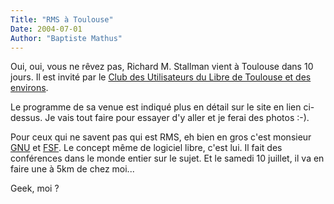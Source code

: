 ```yaml
---
Title: "RMS à Toulouse"
Date: 2004-07-01
Author: "Baptiste Mathus"
---
```




Oui, oui, vous ne rêvez pas, Richard M. Stallman vient à Toulouse dans
10 jours. Il est invité par le [Club des Utilisateurs du Libre de
Toulouse et des environs](http://www.CULTe.org).

Le programme de sa venue est indiqué plus en détail sur le site en lien
ci-dessus. Je vais tout faire pour essayer d'y aller et je ferai des
photos :-).

Pour ceux qui ne savent pas qui est RMS, eh bien en gros c'est monsieur
[GNU](http://www.gnu.org) et [FSF](http://www.fsf.org). Le concept même
de logiciel libre, c'est lui. Il fait des conférences dans le monde
entier sur le sujet. Et le samedi 10 juillet, il va en faire une à 5km
de chez moi...

Geek, moi ?

